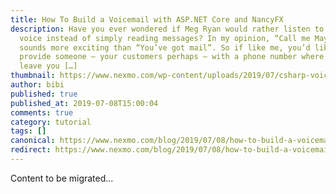 ```yaml
---
title: How To Build a Voicemail with ASP.NET Core and NancyFX
description: Have you ever wondered if Meg Ryan would rather listen to Tom Hanks
  voice instead of simply reading messages? In my opinion, “Call me Maybe”
  sounds more exciting than “You’ve got mail”. So if like me, you’d like to
  provide someone – your customers perhaps – with a phone number where they can
  leave you […]
thumbnail: https://www.nexmo.com/wp-content/uploads/2019/07/csharp-voicemail.png
author: bibi
published: true
published_at: 2019-07-08T15:00:04
comments: true
category: tutorial
tags: []
canonical: https://www.nexmo.com/blog/2019/07/08/how-to-build-a-voicemail-with-asp-net-core-and-nancyfx-dr
redirect: https://www.nexmo.com/blog/2019/07/08/how-to-build-a-voicemail-with-asp-net-core-and-nancyfx-dr
---
```

Content to be migrated...